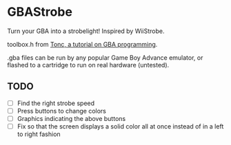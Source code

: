 # GBAStrobe
Turn your GBA into a strobelight! Inspired by WiiStrobe.

toolbox.h from [Tonc, a tutorial on GBA programming](http://www.coranac.com/tonc/).

.gba files can be run by any popular Game Boy Advance emulator, or flashed to a cartridge to run on real hardware (untested).

## TODO
- [ ] Find the right strobe speed
- [ ] Press buttons to change colors
- [ ] Graphics indicating the above buttons
- [ ] Fix so that the screen displays a solid color all at once instead of in a left to right fashion

